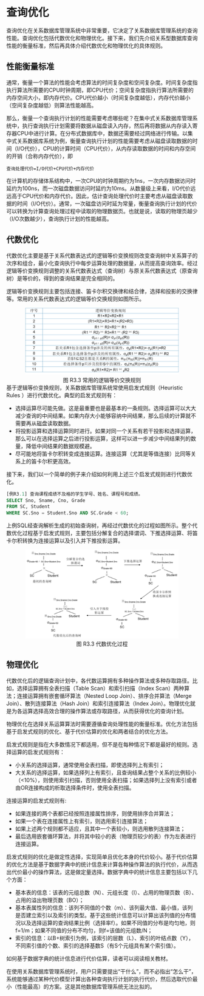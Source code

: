 # 查询优化

查询优化在关系数据库管理系统中非常重要，它决定了关系数据库管理系统的查询性能。查询优化包括代数优化和物理优化。接下来，我们先介绍关系型数据库查询性能的衡量标准，然后再具体介绍代数优化和物理优化的具体规则。


## 性能衡量标准
通常，衡量一个算法的性能会考虑算法的时间复杂度和空间复杂度。时间复杂度指执行算法所需要的CPU时钟周期，即CPU代价；空间复杂度指执行算法所需要的内存空间大小，即内存代价。CPU代价越小（时间复杂度越低），内存代价越小（空间复杂度越低）则算法性能越高。

那么，衡量一个查询执行计划的性能需要考虑哪些呢？在集中式关系数据库管理系统中，执行查询执行计划需要将数据从磁盘读入内存，然后再将数据从内存读入寄存器CPU中进行计算。在分布式数据库中，数据还需要经过网络进行传输。以集中式关系数据库系统为例，衡量查询执行计划的性能需要考虑从磁盘读取数据的时间（I/O代价），CPU的计算时间（CPU代价），从内存读取数据的时间和内存空间的开销（合称内存代价），即

```bson
查询处理代价=I/O代价+CPU代价+内存代价
```

在计算机的存储体系结构中，一次CPU的时钟周期约为1ns，一次内存数据访问时延约为100ns，而一次磁盘数据访问时延约为10ms。从数量级上来看，I/O代价远远高于CPU代价和内存代价。因此，估计查询处理代价时主要考虑从磁盘读取数据的时间（I/O代价）。通常，一次磁盘访问时延为常量，衡量查询执行计划的代价可以转换为计算查询处理过程中读取的物理数据页。也就是说，读取的物理页越少（I/O次数越少），查询执行计划的性能越高。


## 代数优化

代数优化主要是基于关系代数表达式的逻辑等价变换规则改变查询树中关系算子的次序和组合，最小化查询执行中每步运算处理的数据量，从而提高查询效率。经过逻辑等价变换规则调整的关系代数表达式（查询树）与原关系代数表达式（原查询树）是等价的，得到的查询结果是完全相同的。

逻辑等价变换规则主要包括连接、笛卡尔积交换律和结合律，选择和投影的交换律等。常用的关系代数表达式的逻辑等价交换规则如图所示。
<center>
	<img src="fig/chR3.3-algebraicrule.jpg" width="80%" alt="algebraicrule" />
	<br>
	<div display: inline-block; padding : 2px>
		图 R3.3 常用的逻辑等价交换规则
	</div>
</center>
基于逻辑等价变换规则，关系数据库管理系统常使用启发式规则（Heuristic Rules ）进行代数优化。典型的启发式规则有：

* 选择运算尽可能先做。这是最重要也是最基本的一条规则。选择运算可以大大减少查询的中间结果。如果内存大小能够容纳中间结果，那么后续的计算就不需要再从磁盘读取数据。
* 将投影运算和选择运算同时进行。如果对同一个关系有若干投影和选择运算，那么可以在选择运算之后进行投影运算，这样可以进一步减少中间结果列的数量，降低中间结果的数据规模避。
* 尽可能地将笛卡尔积转变成连接运算。连接运算（尤其是等值连接）比同等关系上的笛卡尔积更高效。

接下来，我们以一个简单的例子来介绍如何利用上述三个启发式规则进行代数优化。

```SQL
[例R3.1] 查询课程成绩不及格的学生学号、姓名、课程号和成绩。
SELECT Sno, Sname, Cno, Grade
FROM SC, Student
WHERE SC.Sno = Student.Sno AND SC.Grade < 60;
```

上例SQL经查询解析生成的初始查询树，再经过代数优化的过程如图所示。整个代数优化过程基于启发式规则，主要包括分解复合的选择谓词、下推选择运算、将笛卡尔积转换为连接运算以及引入并下推投影运算。

<center>
	<img src="fig/chR3.3-algebraicoptimization.jpg" width="80%" alt="algebraic optimization" />
	<br>
	<div display: inline-block; padding : 2px>
		图 R3.3 代数优化过程
	</div>
</center>

## 物理优化

代数优化后的逻辑查询计划中，各代数运算拥有多种操作算法或多种存取路径。比如，选择运算拥有全表扫描（Table Scan）和索引扫描（Index Scan）两种算法；连接运算拥有嵌套循环算法（Nested Loop Join）、排序合并算法（Merge Join）、散列连接算法（Hash Join）和索引连接算法（Index Join）。物理优化就是为各运算选择高效合理的操作算法或存取路径，从而获得优化的查询计划。

物理优化在选择关系运算算法时需要遵循查询处理性能的衡量标准。优化方法包括基于启发式规则的优化、基于代价估算的优化和两者结合的优化方法。

启发式规则是指在大多数情况下都适用，但不是在每种情况下都是最好的规则。选择运算的启发式规则有：

* 小关系的选择运算，通常使用全表扫描，即使选择列上有索引；
* 大关系的选择运算，如果选择列上有索引，且查询结果占整个关系的比例较小（<10%），则使用索引扫描，否则使用全表扫描；如果选择列上没有索引或者由OR连接构成的析取选择条件时，使用全表扫描。

连接运算的启发式规则有:

* 如果连接的两个表都已经按照连接属性排序，则使用排序合并算法；
* 如果一个表在连接属性上有索引，则选用索引连接算法；
* 如果上述两个规则都不适应，且其中一个表较小，则选用散列连接算法；
* 最后选用嵌套循环算法，并将其中较小的表（物理页较少的表）作为左表进行连接运算。

启发式规则的优化是做定性选择，实现简单且优化本身的代价较小。基于代价估算的优化方法是基于数据字典中的统计信息来计算各种操作算法的执行代价，从而选出代价最小的操作算法，这是做定量选择。数据字典中的统计信息主要包括以下几个方面：

* 基本表的信息：该表的元组总数（N）、元组长度（l）、占用的物理页数（B）、占用的溢出物理页数（BO）；
* 基本表属性列的信息：该列不同值的个数（m）、该列最大值、最小值，该列是否建立索引以及索引的类型。基于这些统计信息可以计算出该列值的分布情况以及选择运算的查询结果比例（选择率f）。如果不同值的分布是均匀地，则f=1/m；如果不同值的分布不均匀，则f=该值的元组数/N；
* 索引的信息：以B+树索引为例，该索引的层数（L）、索引的叶结点数（Y），不同索引值的个数、索引的选择基数S（有S个元组具有某个索引值）。

如何基于数据字典的统计信息进行代价估算，读者可以阅读相关教材。

在使用关系数据库管理系统时，用户只需要提出“干什么”，而不必指出“怎么干”，系统能够通过某种代价模型计算出各种查询执行计划的执行代价，然后选取代价最小（性能最高）的方案。这是其他数据库管理系统无法比拟的。
